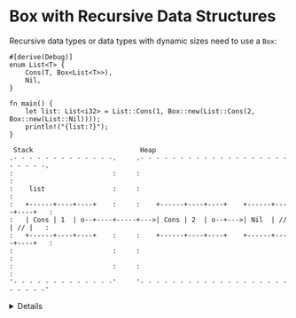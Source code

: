 # Box with Recursive Data Structures

Recursive data types or data types with dynamic sizes need to use a `Box`:

```rust,editable
#[derive(Debug)]
enum List<T> {
    Cons(T, Box<List<T>>),
    Nil,
}

fn main() {
    let list: List<i32> = List::Cons(1, Box::new(List::Cons(2, Box::new(List::Nil))));
    println!("{list:?}");
}
```

```
 Stack                           Heap
.- - - - - - - - - - - - -.     .- - - - - - - - - - - - - - - - - - - - - - - -.
:                         :     :                                               :
:    list                 :     :                                               :
:   +------+----+----+    :     :    +------+----+----+    +------+----+----+   :
:   | Cons | 1  | o--+----+-----+--->| Cons | 2  | o--+--->| Nil  | // | // |   :
:   +------+----+----+    :     :    +------+----+----+    +------+----+----+   :
:                         :     :                                               :
:                         :     :                                               :
'- - - - - - - - - - - - -'     '- - - - - - - - - - - - - - - - - - - - - - - -'
```

<details>

* If `Box` was not used and we attempted to embed a `List` directly into the `List`,
the compiler would not compute a fixed size of the struct in memory (`List` would be of infinite size).

* `Box` solves this problem as it has the same size as a regular pointer and just points at the next
element of the `List` in the heap.

* Remove the `Box` in the List definition and show the compiler error. "Recursive with indirection" is a hint you might want to use a Box or reference of some kind, instead of storing a value directly.   
    
</details>
